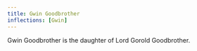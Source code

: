 ```yaml
---
title: Gwin Goodbrother
inflections: [Gwin]
---
```


Gwin Goodbrother is the daughter of Lord Gorold Goodbrother.


